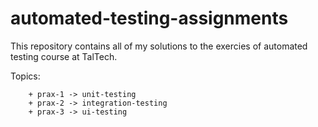 # automated-testing-assignments

This repository contains all of my solutions to the exercies of automated testing course at TalTech.


Topics:

        + prax-1 -> unit-testing
        + prax-2 -> integration-testing
        + prax-3 -> ui-testing
